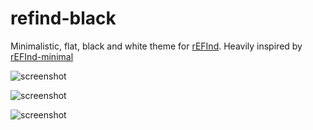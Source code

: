 refind-black
============

Minimalistic, flat, black and white theme for [rEFInd](http://www.rodsbooks.com/refind/).
Heavily inspired by [rEFInd-minimal](https://github.com/EvanPurkhiser/rEFInd-minimal)

![screenshot](http://i.imgur.com/Pqg4Frk.png)

![screenshot](http://i.imgur.com/WBr2chP.png)

![screenshot](http://i.imgur.com/B3pN0N1.png)
